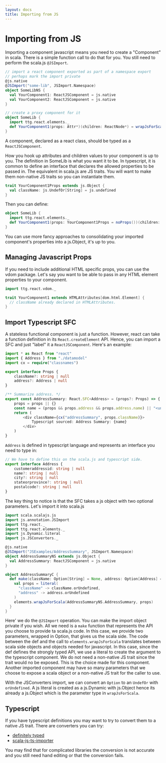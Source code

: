```yaml
---
layout: docs
title: Importing from JS
---
```

# Importing from JS
Importing a component javascript means you need to create a "Component" in scala. There is a simple function call to do that for you. You still need to perform the scala.js `@JSImport`.

```scala
// import a react component exported as part of a namespace export
// perhaps mark the import private
@js.native
@JSImport("some-lib", JSImport.Namespace)
object SomeLibNS {
  val YourComponent1: ReactJSComponent = js.native
  val YourComponent2: ReactJSComponent = js.native
}

// create a proxy component for it
object SomeLib {
  import ttg.react.elements._
  def YourComponent1(props: Attr*)(children: ReactNode*) = wrapJsForScala(SomeLibNS.YourComponent1, new Attrs(props).toJs, children:_*)
}
```
A component, declared as a react class, should be typed as a `ReactJSComponent`.

How you hook up attributes and children values to your component is up to you. The definition in SomeLib is what you want it to be. In typescript, it is common to define an interface that declares the allowed properties to be passed in. The equivalent in scala.js are JS traits. You will want to make them non-native JS traits so you can instantiate them.
```scala
trait YourComponent1Props extends js.Object {
  val className: js.UndefOr[String] = js.undefined
}
```
Then you can define:
```scala
object SomeLib {
  import ttg.react.elements._
  def YourComponent1(props: YourComponent1Props = noProps())(children: ReactNode*) = wrapJsForScala(SomeLibNS, new Attrs(props).toJs, children:_*)
}
```
You can use more fancy approaches to consolidating your imported component's properties into a js.Object, it's up to you.

## Managing Javascript Props
If you need to include additional HTML specific props, you can use the vdom package. Let's say you want to be able to pass in any HTML element properties to your component.
```scala
import ttg.react.vdom._

trait YourComponent1 extends HTMLAttributes[dom.html.Element] {
  // className already declared in HTMLAttributes.
}
```

## Import Typescript SFC
A stateless functional component is just a function. However, react can take a function definition in its `React.createElement` API. Hence, you can import a SFC and just "label" it a `ReactJSComponent`. Here's an example:
```typescript
import * as React from "react"
import { Address } from "./datamodel"
import cx = require("classnames")

export interface Props {
    className?: string | null
    address?: Address | null
}

/** Summarize address. */
export const AddressSummary: React.SFC<Address> = (props?: Props) => {
    props = props || {}
    const name = (props && props.address && props.address.name) || "<unnamed address>"
    return (
        <div className={cx("addressSummary", props.className)}>
            Typescript sourced: Address Summary: {name}
        </div>
    )
}
```
`Address` is defined in typescript language and represents an interface you need to type in:
```typescript
// We have to define this on the scala.js and typescript side.
export interface Address {
    customeraddressid: string | null
    name?: string | null
    city?: string | null
    stateorprovince?: string | null
    postalcode?: string | null
}
```
The key thing to notice is that the SFC takes a js object with two optional parameters. Let's import it into scala.js
```scala
import scala.scalajs.js
import js.annotation.JSImport
import ttg.react._
import ttg.react.elements._
import js.Dynamic.literal
import js.JSConverters._

@js.native
@JSImport("JSExamples/AddressSummary", JSImport.Namespace)
object AddressSummaryNS extends js.Object {
  val AddressSummary: ReactJSComponent = js.native
}

object AddressSummaryC {
  def make(className: Option[String] = None, address: Option[Address] = None) = {
    val props = literal(
      "className" -> className.orUndefined,
      "address" -> address.orUndefined
    )
    elements.wrapJsForScala(AddressSummaryNS.AddressSummary, props)
  }
}
```
Here' we do the `@JSImport` operation. You can make the import object private if you wish. All we need is a `make` function that represents the API you choose to provide ta scala.js code. In this case, we provide two parameters, wrapped in Option, that gives us the scala side. The code between the def and the call to `elements.wrapJsForScala` translates between scala side objects and objects needed for javascript. In this case, since the def defines the strongly typed API, we use a literal to create the argument to the typescript component. We do not need a non-native JS trait since the trait would no be exposed. This is the choice made for this component. Another imported component may have so many parameters that we choose to expose a scala object or a non-native JS trait for the caller to use.

With the JSConverters import, we can convert an `Option` to an `UndefOr` with `orUndefined`. A js literal is created as a js.Dynamic with js.Object hence its already a js.Object which is the parameter type in `wrapJsForScala`.

## Typescript
If you have typescript definitions you may want to try to convert them to a native JS trait. There are converters you can try:
* [definitely typed](https://github.com/DefinitelyTyped/DefinitelyTyped)
* [scala-js-ts-importer](https://github.com/sjrd/scala-js-ts-importer)

You may find that for complicated libraries the conversion is not accurate and you still need hand editing or that the conversion fails.

